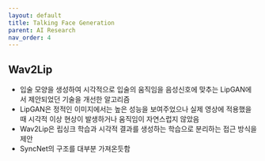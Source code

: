 ```yaml
---
layout: default
title: Talking Face Generation
parent: AI Research
nav_order: 4
---
```


## Wav2Lip
- 입술 모양을 생성하여 시각적으로 입술의 움직임을 음성신호에 맞추는 LipGAN에서 제안되었던 기술을 개선한 알고리즘
- LipGAN은 정적인 이미지에서는 높은 성능을 보여주었으나 실제 영상에 적용했을 때 시각적 이상 현상이 발생하거나 움직임이 자연스럽지 않았음
- Wav2Lip은 립싱크 학습과 시각적 결과를 생성하는 학습으로 분리하는 접근 방식을 제안
- SyncNet의 구조를 대부분 가져온듯함
